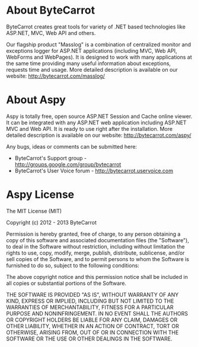 About ByteCarrot
====

ByteCarrot creates great tools for variety of .NET based technologies like 
ASP.NET, MVC, Web API and others.

Our flagship product "Masslog" is a combination of centralized monitor 
and exceptions logger for ASP.NET applications (including MVC, Web API, 
WebForms and WebPages). It is designed to work with many applications at 
the same time providing many useful information about exceptions, requests 
time and usage. More detailed description is available on our website:
http://bytecarrot.com/masslog/

About Aspy
====

Aspy is totally free, open source ASP.NET Session and Cache online viewer. It can be 
integrated with any ASP.NET web application including ASP.NET MVC and Web API. 
It is ready to use right after the installation. More detailed description 
is available on our website: http://bytecarrot.com/aspy/

Any bugs, ideas or comments can be submitted here:
+ ByteCarrot's Support group - http://groups.google.com/group/bytecarrot
+ ByteCarrot's User Voice forum - http://bytecarrot.uservoice.com

Aspy License
====

The MIT License (MIT)

Copyright (c) 2012 - 2013 ByteCarrot

Permission is hereby granted, free of charge, to any person obtaining a copy
of this software and associated documentation files (the "Software"), to deal
in the Software without restriction, including without limitation the rights
to use, copy, modify, merge, publish, distribute, sublicense, and/or sell
copies of the Software, and to permit persons to whom the Software is
furnished to do so, subject to the following conditions:

The above copyright notice and this permission notice shall be included in
all copies or substantial portions of the Software.

THE SOFTWARE IS PROVIDED "AS IS", WITHOUT WARRANTY OF ANY KIND, EXPRESS OR
IMPLIED, INCLUDING BUT NOT LIMITED TO THE WARRANTIES OF MERCHANTABILITY,
FITNESS FOR A PARTICULAR PURPOSE AND NONINFRINGEMENT. IN NO EVENT SHALL THE
AUTHORS OR COPYRIGHT HOLDERS BE LIABLE FOR ANY CLAIM, DAMAGES OR OTHER
LIABILITY, WHETHER IN AN ACTION OF CONTRACT, TORT OR OTHERWISE, ARISING FROM,
OUT OF OR IN CONNECTION WITH THE SOFTWARE OR THE USE OR OTHER DEALINGS IN
THE SOFTWARE.